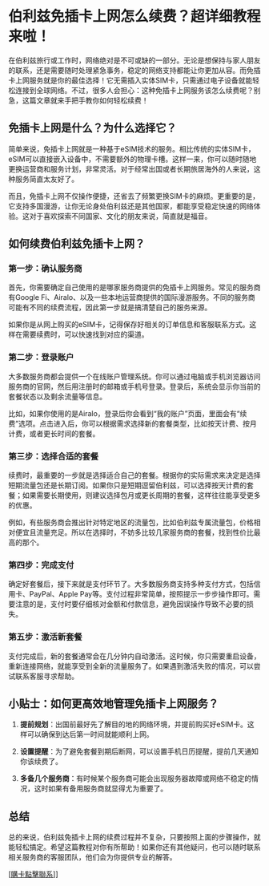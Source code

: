 # 伯利兹免插卡上网怎么续费？超详细教程来啦！

在伯利兹旅行或工作时，网络绝对是不可或缺的一部分。无论是想保持与家人朋友的联系，还是需要随时处理紧急事务，稳定的网络支持都能让你更加从容。而免插卡上网服务就是你的最佳选择！它无需插入实体SIM卡，只需通过电子设备就能轻松连接到全球网络。不过，很多人会担心：这种免插卡上网服务该怎么续费呢？别急，这篇文章就来手把手教你如何轻松续费！

## 免插卡上网是什么？为什么选择它？

简单来说，免插卡上网就是一种基于eSIM技术的服务。相比传统的实体SIM卡，eSIM可以直接嵌入设备中，不需要额外的物理卡槽。这样一来，你可以随时随地更换运营商和服务计划，非常灵活。对于经常出国或者长期旅居海外的人来说，这种服务简直太友好了。

而且，免插卡上网不仅操作便捷，还省去了频繁更换SIM卡的麻烦。更重要的是，它支持多国漫游，让你无论身处伯利兹还是其他国家，都能享受稳定快速的网络体验。这对于喜欢探索不同国家、文化的朋友来说，简直就是福音。

## 如何续费伯利兹免插卡上网？

### 第一步：确认服务商
首先，你需要确定自己使用的是哪家服务商提供的免插卡上网服务。常见的服务商有Google Fi、Airalo、以及一些本地运营商提供的国际漫游服务。不同的服务商可能有不同的续费流程，因此第一步就是搞清楚自己的服务来源。

如果你是从网上购买的eSIM卡，记得保存好相关的订单信息和客服联系方式。这样在需要续费时，可以快速找到对应的渠道。

### 第二步：登录账户
大多数服务商都会提供一个在线账户管理系统。你可以通过电脑或手机浏览器访问服务商的官网，然后用注册时的邮箱或手机号登录。登录后，系统会显示你当前的套餐状态以及剩余流量等信息。

比如，如果你使用的是Airalo，登录后你会看到“我的账户”页面，里面会有“续费”选项。点击进入后，你可以根据需求选择新的套餐类型，比如按天计费、按月计费，或者更长时间的套餐。

### 第三步：选择合适的套餐
续费时，最重要的一步就是选择适合自己的套餐。根据你的实际需求来决定是选择短期流量包还是长期订阅。如果你只是短期逗留伯利兹，可以选择按天计费的套餐；如果需要长期使用，则建议选择包月或更长周期的套餐，这样往往能享受更多的优惠。

例如，有些服务商会推出针对特定地区的流量包，比如伯利兹专属流量包，价格相对便宜且流量充足。所以在选择时，不妨多比较几家服务商的套餐，找到性价比最高的那个。

### 第四步：完成支付
确定好套餐后，接下来就是支付环节了。大多数服务商支持多种支付方式，包括信用卡、PayPal、Apple Pay等。支付过程非常简单，按照提示一步步操作即可。需要注意的是，支付时要仔细核对金额和付款信息，避免因误操作导致不必要的损失。

### 第五步：激活新套餐
支付完成后，新的套餐通常会在几分钟内自动激活。这时候，你只需要重启设备，重新连接网络，就能享受到全新的流量服务了。如果遇到激活失败的情况，可以尝试联系客服寻求帮助。

## 小贴士：如何更高效地管理免插卡上网服务？

1. **提前规划**：出国前最好先了解目的地的网络环境，并提前购买好eSIM卡。这样可以确保到达后第一时间就能顺利上网。
   
2. **设置提醒**：为了避免套餐到期后断网，可以设置手机日历提醒，提前几天通知你该续费了。

3. **多备几个服务商**：有时候某个服务商可能会出现服务器故障或网络不稳定的情况，这时如果有备用服务商就显得尤为重要了。

## 总结

总的来说，伯利兹免插卡上网的续费过程并不复杂，只要按照上面的步骤操作，就能轻松搞定。希望这篇教程对你有所帮助！如果你还有其他疑问，也可以随时联系相关服务商的客服团队，他们会为你提供专业的解答。

[[購卡點擊聯系](https://t.me/s/esim1088)]]